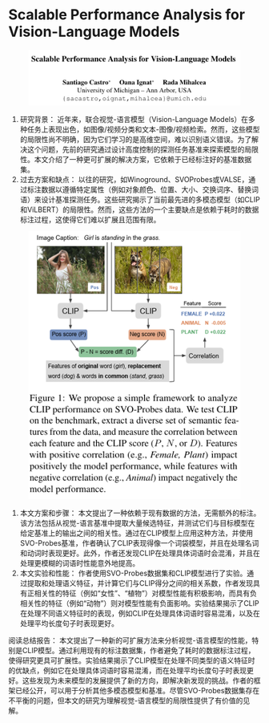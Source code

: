 # Scalable Performance Analysis for Vision-Language Models

<figure><img src="../.gitbook/assets/image (5) (1) (1) (1) (1) (1) (1) (1).png" alt=""><figcaption></figcaption></figure>

1. 研究背景： 近年来，联合视觉-语言模型（Vision-Language Models）在多种任务上表现出色，如图像/视频分类和文本-图像/视频检索。然而，这些模型的局限性尚不明确，因为它们学习的是高维空间，难以识别语义错误。为了解决这个问题，先前的研究通过设计高度控制的探测任务基准来探索模型的局限性。本文介绍了一种更可扩展的解决方案，它依赖于已经标注好的基准数据集。
2. 过去方案和缺点： 以往的研究，如Winoground、SVOProbes或VALSE，通过标注数据以遵循特定属性（例如对象颜色、位置、大小、交换词序、替换词语）来设计基准探测任务。这些研究揭示了当前最先进的多模态模型（如CLIP和ViLBERT）的局限性。然而，这些方法的一个主要缺点是依赖于耗时的数据标注过程，这使得它们难以扩展且范围有限。

<figure><img src="../.gitbook/assets/image (7) (1) (1) (1) (1) (1) (1).png" alt=""><figcaption></figcaption></figure>

1. 本文方案和步骤： 本文提出了一种依赖于现有数据的方法，无需额外的标注。该方法包括从视觉-语言基准中提取大量候选特征，并测试它们与目标模型在给定基准上的输出之间的相关性。通过在CLIP模型上应用这种方法，并使用SVO-Probes基准，作者确认了CLIP表现得像一个词袋模型，并且在处理名词和动词时表现更好。此外，作者还发现CLIP在处理具体词语时会混淆，并且在处理更模糊的词语时性能意外地提高。
2. 本文实验和性能： 作者使用SVO-Probes数据集和CLIP模型进行了实验。通过提取和处理语义特征，并计算它们与CLIP得分之间的相关系数，作者发现具有正相关性的特征（例如“女性”、“植物”）对模型性能有积极影响，而具有负相关性的特征（例如“动物”）则对模型性能有负面影响。实验结果揭示了CLIP在处理不同语义特征时的表现，例如CLIP在处理具体词语时容易混淆，以及在处理平均长度句子时表现更好。

阅读总结报告： 本文提出了一种新的可扩展方法来分析视觉-语言模型的性能，特别是CLIP模型。通过利用现有的标注数据集，作者避免了耗时的数据标注过程，使得研究更具可扩展性。实验结果揭示了CLIP模型在处理不同类型的语义特征时的优缺点，例如它在处理具体词语时容易混淆，而在处理平均长度句子时表现更好。这些发现为未来模型的发展提供了新的方向，即解决新发现的挑战。作者的框架已经公开，可以用于分析其他多模态模型和基准。尽管SVO-Probes数据集存在不平衡的问题，但本文的研究为理解视觉-语言模型的局限性提供了有价值的见解。
